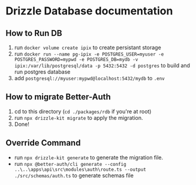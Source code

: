 # Drizzle Database documentation

## How to Run DB

1. run `docker volume create ipix` to create persistant storage
2. run `docker run --name pg-ipix -e POSTGRES_USER=myuser -e POSTGRES_PASSWORD=mypwd -e POSTGRES_DB=mydb -v ipix:/var/lib/postgresql/data -p 5432:5432 -d postgres` to build and run postgres database
3. add `postgresql://myuser:mypwd@localhost:5432/mydb` to `.env`

## How to migrate Better-Auth

1. cd to this directory (`cd ./packages/rdb` if you're at root)
2. run `npx drizzle-kit migrate` to apply the migration.
3. Done!

## Override Command

- run `npx drizzle-kit generate` to generate the migration file.
- run `npx @better-auth/cli generate --config ..\..\apps\api\src\modules\auth\route.ts --output ./src/schemas/auth.ts` to generate schemas file
